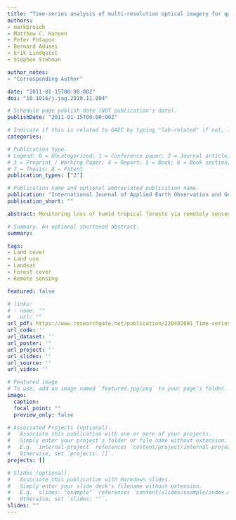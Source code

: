 ```yaml
---
title: "Time-series analysis of multi-resolution optical imagery for quantifying forest cover loss in Sumatra and Kalimantan, Indonesia"
authors:
- markbroich
- Matthew C. Hansen 
- Peter Potapov
- Bernard Adusei
- Erik Lindquist
- Stephen Stehman

author_notes:
- "Corresponding Author"

date: "2011-01-15T00:00:00Z"
doi: "10.1016/j.jag.2010.11.004"

# Schedule page publish date (NOT publication's date).
publishDate: "2011-01-15T00:00:00Z"

# Indicate if this is related to GAEC by typing "lab-related" if not, leave blank
categories:

# Publication type.
# Legend: 0 = Uncategorized; 1 = Conference paper; 2 = Journal article;
# 3 = Preprint / Working Paper; 4 = Report; 5 = Book; 6 = Book section;
# 7 = Thesis; 8 = Patent
publication_types: ["2"]

# Publication name and optional abbreviated publication name.
publication: "International Journal of Applied Earth Observation and Geoinformation"
publication_short: ""

abstract: Monitoring loss of humid tropical forests via remotely sensed imagery is critical for a number of environmental monitoring objectives, including carbon accounting, biodiversity, and climate modeling science applications. Landsat imagery, provided free of charge by the U.S. Geological Survey Center for Earth Resources Observation and Science (USGS/EROS), enables consistent and timely forest cover loss updates from regional to biome scales. The Indonesian islands of Sumatra and Kalimantan are a center of significant forest cover change within the humid tropics with implications for carbon dynamics, biodiversity maintenance and local livelihoods. Sumatra and Kalimantan feature poor observational coverage compared to other centers of humid tropical forest change, such as Mato Grosso, Brazil, due to the lack of ongoing acquisitions from nearby ground stations and the persistence of cloud cover obscuring the land surface. At the same time, forest change in Indonesia is transient and does not always result in deforestation, as cleared forests are rapidly replaced by timber plantations and oil palm estates. Epochal composites, where single best observations are selected over a given time interval and used to quantify change, are one option for monitoring forest change in cloudy regions. However, the frequency of forest cover change in Indonesia confounds the ability of image composite pairs to quantify all change. Transient change occurring between composite periods is often missed and the length of time required for creating a cloud-free composite often obscures change occurring within the composite period itself. In this paper, we analyzed all Landsat 7 imagery with <50% cloud cover and data and products from the Moderate Resolution Imaging Spectroradiometer (MODIS) to quantify forest cover loss for Sumatra and Kalimantan from 2000 to 2005. We demonstrated that time-series approaches examining all good land observations are more accurate in mapping forest cover change in Indonesia than change maps based on image composites. Unlike other time-series analyses employing observations with a consistent periodicity, our study area was characterized by highly unequal observation counts and frequencies due to persistent cloud cover, scan line corrector off (SLC-off) gaps, and the absence of a complete archive. Our method accounts for this variation by generating a generic variable space. We evaluated our results against an independent probability sample-based estimate of gross forest cover loss and expert mapped gross forest cover loss at 64 sample sites. The mapped gross forest cover loss for Sumatra and Kalimantan was 2.86% of the land area, or 2.86 Mha from 2000 to 2005, with the highest concentration having occurred in Riau and Kalimantan Tengah provinces.

# Summary. An optional shortened abstract.
summary: 

tags:
- Land cover
- Land use
- Landsat
- Forest cover
- Remote sensing

featured: false

# links:
# - name: ""
#   url: ""
url_pdf: https://www.researchgate.net/publication/220492091_Time-series_analysis_of_multi-resolution_optical_imagery_for_quantifying_forest_cover_loss_in_Sumatra_and_Kalimantan_Indonesia
url_code: ''
url_dataset: ''
url_poster: ''
url_project: ''
url_slides: ''
url_source: ''
url_video: ''

# Featured image
# To use, add an image named `featured.jpg/png` to your page's folder. 
image:
  caption: 
  focal_point: ""
  preview_only: false

# Associated Projects (optional).
#   Associate this publication with one or more of your projects.
#   Simply enter your project's folder or file name without extension.
#   E.g. `internal-project` references `content/project/internal-project/index.md`.
#   Otherwise, set `projects: []`.
projects: []

# Slides (optional).
#   Associate this publication with Markdown slides.
#   Simply enter your slide deck's filename without extension.
#   E.g. `slides: "example"` references `content/slides/example/index.md`.
#   Otherwise, set `slides: ""`.
slides: ""
---
```



